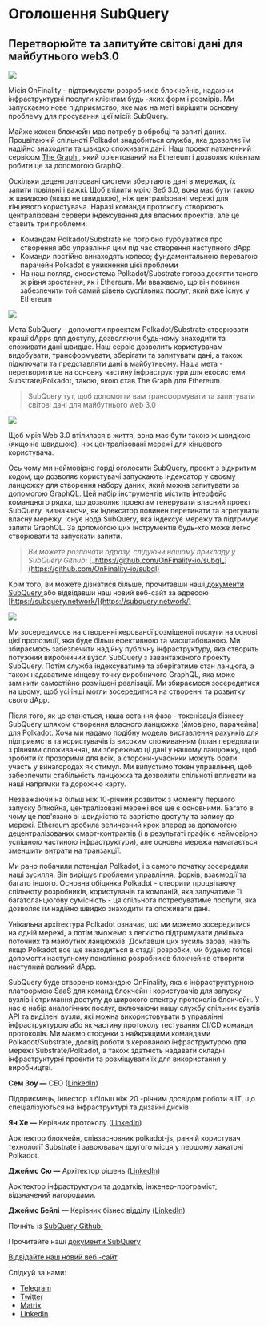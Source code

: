# Оголошення SubQuery

## Перетворюйте та запитуйте світoвi дані  для майбутнього web3.0

![](https://miro.medium.com/max/1400/1*J5u22qNxndcuCrFJ1mfGqg.png)

Місія OnFinality - підтримувати розробників блокчейнів, надаючи інфраструктурні послуги клієнтам будь -яких форм і розмірів. Ми запускаємо нове підприємство, яке має на меті вирішити основну проблему для просування цієї місії: SubQuery.

Майже кожен блокчейн має потребу в обробці та запиті даних. Процвітаючій спільноті Polkadot знадобиться служба, яка дозволяє їм надійно знаходити та швидко споживати дані. Наш проект натхненний сервісом [ The Graph ](https://thegraph.com/), який орієнтований на Ethereum і дозволяє клієнтам робити це за допомогою GraphQL.

Оскільки децентралізовані системи зберігають дані в мережах, їх запити повільні і важкі. Щоб втілити мрію Веб 3.0, вона має бути такою ж швидкою (якщо не швидшою), ніж централізовані мережі для кінцевого користувача. Наразі команди протоколу створюють централізовані сервери індексування для власних проектів, але це ставить три проблеми:

-   Командам Polkadot/Substrate не потрібно турбуватися про створення або управління цим під час створення наступного dApp
-   Команди постійно винаходять колесо; фундаментальною перевагою парачейн Polkadot є уникнення цієї проблеми
-   На наш погляд, екосистема Polkadot/Substrate готова досягти такого ж рівня зростання, як і Ethereum. Ми вважаємо, що він повинен забезпечити той самий рівень суспільних послуг, який вже існує у Ethereum

![](https://miro.medium.com/max/1400/1*l4b4BXWkczVDaHyv30lLQQ.png)

Мета SubQuery - допомогти проектам Polkadot/Substrate створювати кращі dApps для доступу, дозволяючи будь-кому знаходити та споживати дані швидше. Наш сервіс дозволить користувачам видобувати, трансформувати, зберігати та запитувати дані, а також підключати та представляти дані в майбутньому. Наша мета - перетворити це на основну частину інфраструктури для екосистеми Substrate/Polkadot, такою, якою став The Graph для Ethereum.

> SubQuery тут, щоб допомогти вам трансформувати та запитувати світовi дані для майбутнього web 3.0

![](https://miro.medium.com/max/1000/1*IHstJG-hBwQzicLdWkGR5w.png)

Щоб мрія Web 3.0 втілилася в життя, вона має бути такою ж швидкою (якщо не швидшою), ніж централізовані мережі для кінцевого користувача.

Ось чому ми неймовірно горді оголосити SubQuery, проект з відкритим кодом, що дозволяє користувачі запускають індексатор у своєму ланцюжку для створення набору даних, який можна запитувати за допомогою GraphQL. Цей набір інструментів містить інтерфейс командного рядка, що дозволяє проектам генерувати власний проект SubQuery, визначаючи, як індексатор повинен перетинати та агрегувати власну мережу. Існує нода SubQuery, яка індексує мережу та підтримує запити GraphQL. За допомогою цих інструментів будь-хто може легко створювати та запускати запити.

> _Ви можете розпочати одразу, слідуючи нашому прикладу у SubQuery Github:_ [_https://github.com/OnFinality-io/subql_](https://github.com/OnFinality-io/subql)

Крім того, ви можете дізнатися більше, прочитавши наші[ документи SubQuery ](https://doc.subquery.network/) або відвідавши наш новий веб-сайт за адресою [https://subquery.network/](https://subquery.network/)

![](https://miro.medium.com/max/1000/1*3oA1Hvns1vrImTsmowO_Jw.png)

Ми зосередимось на створенні керованої розміщеної послуги на основі цієї пропозиції, яка буде більш ефективною та масштабованою. Ми збираємось забезпечити надійну публічну інфраструктуру, яка створить потужний виробничий вузол SubQuery з завантаженого проекту SubQuery. Потім служба індексуватиме та зберігатиме стан ланцюга, а також надаватиме кінцеву точку виробничого GraphQL, яка може замінити самостійно розміщені реалізації. Ми збираємося зосередитися на цьому, щоб усі інші могли зосередитися на створенні та розвитку свого dApp.

Після того, як це станеться, наша остання фаза - токенізація бізнесу SubQuery шляхом створення власного ланцюжка (ймовірно, парачейна) для Polkadot. Хоча ми надамо подібну модель виставлення рахунків для підприємств та користувачів із високим споживанням (план передплати з рівнями споживання), ми збережемо ці дані у нашому ланцюжку, щоб зробити їх прозорими для всіх, а сторони-учасники можуть брати участь у винагородах як стимул. Ми випустимо токен управління, щоб забезпечити стабільність ланцюжка та дозволити спільноті впливати на наші напрямки та дорожню карту.

Незважаючи на більш ніж 10-річний розвиток з моменту першого запуску біткойна, централізовані мережі все ще є основними. Багато в чому це пов'язано зі швидкістю та вартістю доступу та запису до мережі. Ethereum зробила величезний крок вперед за допомогою децентралізованих смарт-контрактів (і в результаті графік є неймовірно успішною частиною інфраструктури), але основна мережа намагається зменшити витрати на транзакції.

Ми рано побачили потенціал Polkadot, і з самого початку зосередили наші зусилля. Він вирішує проблеми управління, форкiв, взаємодії та багато іншого. Основна обiцянка Polkadot - створити процвітаючу спільноту розробників, користувачів та компаній, яка залучатиме її багатоланцюгову сумісність - ця спільнота потребуватиме послуги, яка дозволяє їм надійно швидко знаходити та споживати дані.

Унікальна архітектура Polkadot означає, що ми можемо зосередитися на одній мережі, а потім зможемо з легкістю підтримувати декілька поточних та майбутніх ланцюжків. Доклавши цих зусиль зараз, навіть якщо Polkadot все ще знаходиться в стадії розробки, ми будемо готові допомогти наступному поколінню розробників блокчейнів створити наступний великий dApp.

SubQuery буде створено командою OnFinality, яка є інфраструктурною платформою SaaS для команд блокчейн і користувачів для запуску вузлів і отримання доступу до широкого спектру протоколів блокчейн. У нас є набір аналогічних послуг, включаючи нашу службу спільних вузлів API та виділені вузли, які можна використовувати в управлінні інфраструктурою або як частину протоколу тестування CI/CD команди протоколів. Ми маємо стосунки з найкращими командами Polkadot/Substrate, досвід роботи з керованою інфраструктурою для мережі Substrate/Polkadot, а також здатність надавати складні інфраструктурні проекти та розміщувати їх для використання у виробництві.

**Сем Зоу —** CEO ([LinkedIn](https://www.linkedin.com/in/sam-zou-5b8169a/))

Підприємець, інвестор з більш ніж 20 -річним досвідом роботи в ІТ, що спеціалізуються на інфраструктурі та дизайні дискiв

**Ян Хе —** Керівник протоколу ([LinkedIn](https://www.linkedin.com/in/yin-he-7a266345/))

Архітектор блокчейн, співзасновник polkadot-js, ранній користувач технології Substrate і завоювавач другого місця у першому хакатоні Polkadot.

**Джеймс Сю —** Архітектор рішень ([LinkedIn](https://www.linkedin.com/in/zhexu/))

Архітектор інфраструктури та додатків, інженер-програміст, відзначений нагородами.

**Джеймс Бейлі** — Керівник бізнес відділу ([LinkedIn](https://www.linkedin.com/in/james-bayly/))

Почніть із [SubQuery Github. ](https://github.com/OnFinality-io/subql)

Прочитайте наші [ документи SubQuery ](https://doc.subquery.network/)

[Відвідайте наш новий веб -сайт](https://subquery.network/)

Слідкуй за нами:

-   [Telegram](https://t.me/subquerynetwork)
-   [Twitter](https://twitter.com/subquerynetwork)
-   [Matrix](https://matrix.to/#/%23subquery:matrix.org)
-   [LinkedIn](https://www.linkedin.com/company/subquery)